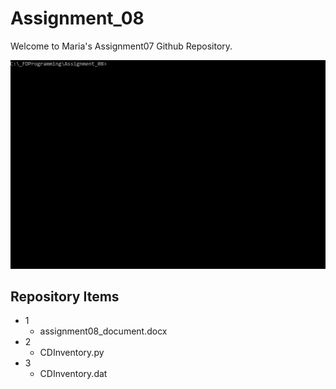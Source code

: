 # Assignment_08
Welcome to Maria's Assignment07 Github Repository.

![CDInventory.py Demo](images/assignment08.gif)

## Repository Items
* 1
  * assignment08_document.docx
* 2
  * CDInventory.py
* 3
  * CDInventory.dat
